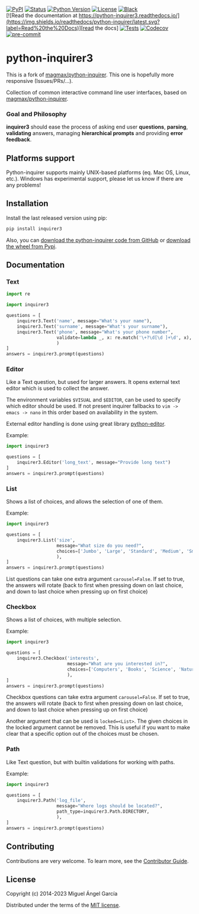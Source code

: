 [![PyPI](https://img.shields.io/pypi/v/inquirer3.svg)][pypi status]
[![Status](https://img.shields.io/pypi/status/inquirer3.svg)][pypi status]
[![Python Version](https://img.shields.io/pypi/pyversions/inquirer3.svg)][pypi status]
[![License](https://img.shields.io/pypi/l/inquirer3.svg)][license]
[![Black](https://img.shields.io/badge/code%20style-black-000000.svg)][black]
<br>
[![Read the documentation at https://python-inquirer3.readthedocs.io/](https://img.shields.io/readthedocs/python-inquirer/latest.svg?label=Read%20the%20Docs)][read the docs]
[![Tests](https://github.com/guysalt/python-inquirer3/workflows/Tests/badge.svg)][tests]
[![Codecov](https://codecov.io/gh/guysalt/python-inquirer3/branch/main/graph/badge.svg)][codecov]
[![pre-commit](https://img.shields.io/badge/pre--commit-enabled-brightgreen?logo=pre-commit&logoColor=white)][pre-commit]

[pypi status]: https://pypi.org/project/inquirer3/
[read the docs]: https://python-inquirer3.readthedocs.io/
[tests]: https://github.com/guysalt/python-inquirer3/actions?workflow=Tests
[codecov]: https://app.codecov.io/gh/guysalt/python-inquirer3
[pre-commit]: https://github.com/pre-commit/pre-commit
[black]: https://github.com/psf/black

# python-inquirer3

This is a fork of [magmax/python-inquirer]. This one is hopefully more responsive (Issues/PRs/...).

Collection of common interactive command line user interfaces, based on [magmax/python-inquirer].

### Goal and Philosophy

**inquirer3** should ease the process of asking end user **questions**, **parsing**, **validating** answers, managing **hierarchical prompts** and providing **error feedback**.

## Platforms support

Python-inquirer supports mainly UNIX-based platforms (eq. Mac OS, Linux, etc.). Windows has experimental support, please let us know if there are any problems!

## Installation

Install the last released version using pip:

```sh
pip install inquirer3
```

Also, you can [download the python-inquirer code from GitHub] or [download the wheel from Pypi].

## Documentation

### Text

```python
import re

import inquirer3

questions = [
    inquirer3.Text('name', message="What's your name"),
    inquirer3.Text('surname', message="What's your surname"),
    inquirer3.Text('phone', message="What's your phone number",
                   validate=lambda _, x: re.match('\+?\d[\d ]+\d', x),
                   )
]
answers = inquirer3.prompt(questions)
```

### Editor

Like a Text question, but used for larger answers. It opens external text editor which is used to collect the answer.

The environment variables `$VISUAL` and `$EDITOR`, can be used to specify which editor should be used. If not present inquirer fallbacks to `vim -> emacs -> nano` in this order based on availability in the system.

External editor handling is done using great library [python-editor](https://github.com/fmoo/python-editor).

Example:

```python
import inquirer3

questions = [
    inquirer3.Editor('long_text', message="Provide long text")
]
answers = inquirer3.prompt(questions)
```

### List

Shows a list of choices, and allows the selection of one of them.

Example:

```python
import inquirer3

questions = [
    inquirer3.List('size',
                   message="What size do you need?",
                   choices=['Jumbo', 'Large', 'Standard', 'Medium', 'Small', 'Micro'],
                   ),
]
answers = inquirer3.prompt(questions)
```

List questions can take one extra argument `carousel=False`. If set to true, the answers will rotate (back to first when pressing down on last choice, and down to last choice when pressing up on first choice)

### Checkbox

Shows a list of choices, with multiple selection.

Example:

```python
import inquirer3

questions = [
    inquirer3.Checkbox('interests',
                       message="What are you interested in?",
                       choices=['Computers', 'Books', 'Science', 'Nature', 'Fantasy', 'History'],
                       ),
]
answers = inquirer3.prompt(questions)
```

Checkbox questions can take extra argument `carousel=False`. If set to true, the answers will rotate (back to first when pressing down on last choice, and down to last choice when pressing up on first choice)

Another argument that can be used is `locked=<List>`. The given choices in the locked argument cannot be removed. This is useful if you want to make clear that a specific option out of the choices must be chosen.

### Path

Like Text question, but with builtin validations for working with paths.

Example:

```python
import inquirer3

questions = [
    inquirer3.Path('log_file',
                   message="Where logs should be located?",
                   path_type=inquirer3.Path.DIRECTORY,
                   ),
]
answers = inquirer3.prompt(questions)
```

## Contributing

Contributions are very welcome.
To learn more, see the [Contributor Guide].

## License

Copyright (c) 2014-2023 Miguel Ángel García

Distributed under the terms of the [MIT license][license].

<!-- github-only -->

[license]: https://github.com/guysalt/python-inquirer3/blob/main/LICENSE
[contributor guide]: CONTRIBUTING.md
[download the python-inquirer code from github]: https://github.com/guysalt/python-inquirer3
[download the wheel from pypi]: https://pypi.org/project/inquirer3/#files
[magmax/python-inquirer]: https://github.com/magmax/python-inquirer
